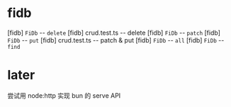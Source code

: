 # fidb

[fidb] `FiDb` -- `delete`
[fidb] crud.test.ts -- delete
[fidb] `FiDb` -- `patch`
[fidb] `FiDb` -- `put`
[fidb] crud.test.ts -- patch & put
[fidb] `FiDb` -- `all`
[fidb] `FiDb` -- `find`

# later

尝试用 node:http 实现 bun 的 serve API
